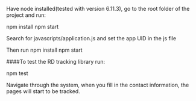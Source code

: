 Have node installed(tested with version 6.11.3), go to the root folder of the project and run:

npm install
npm start

Search for javascripts/application.js and set the app UID in the js file

Then run
npm install
npm start

####To test the RD tracking library run:

npm test

Navigate through the system, when you fill in the contact information, the pages will start to be tracked.

